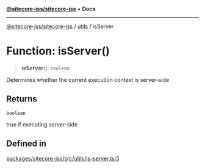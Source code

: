 [**@sitecore-jss/sitecore-jss**](../../README.md) • **Docs**

***

[@sitecore-jss/sitecore-jss](../../README.md) / [utils](../README.md) / isServer

# Function: isServer()

> **isServer**(): `boolean`

Determines whether the current execution context is server-side

## Returns

`boolean`

true if executing server-side

## Defined in

[packages/sitecore-jss/src/utils/is-server.ts:5](https://github.com/Sitecore/jss/blob/20c393219fcc37eebfc5f9ac86576745ab661982/packages/sitecore-jss/src/utils/is-server.ts#L5)
